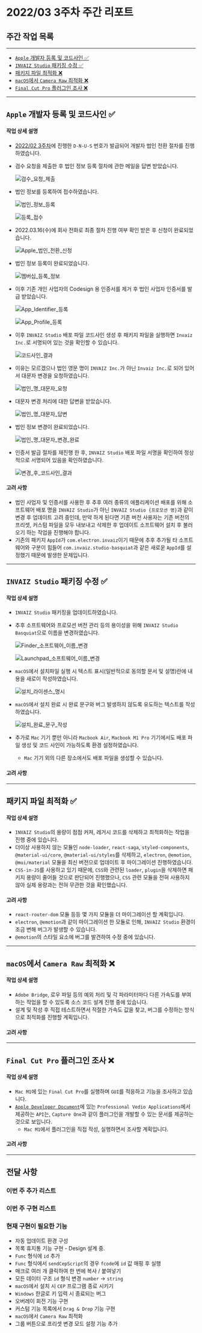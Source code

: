 # 2022/03 3주차 주간 리포트

## 주간 작업 목록

---

- [`Apple` 개발자 등록 및 코드사인 ✅](#apple-개발자-등록-및-코드사인-)
- [`INVAIZ Studio` 패키징 수정 ✅](#invaiz-studio-패키징-수정-)
- [패키지 파일 최적화 ❌](#패키지-파일-최적화-)
- [`macOS`에서 `Camera Raw` 최적화 ❌](#macos에서-camera-raw-최적화-)
- [`Final Cut Pro` 플러그인 조사 ❌](#final-cut-pro-플러그인-조사-)

---

## `Apple` 개발자 등록 및 코드사인 ✅

#### 작업 상세 설명

- [2022/02 3주차](../../2월/3주차/README.md#apple-개발자-등록-신청-)에 진행한 `D-N-U-S` 번호가 발급되어 개발자 법인 전환 절차를 진행하였습니다.
- 검수 요청을 제출한 후 법인 정보 등록 절차에 관한 메일을 답변 받았습니다.

  ![검수_요청_제출](./assets/검수_요청_제출.png)

- 법인 정보를 등록하여 접수하였습니다.

  ![법인_정보_등록](./assets/법인_정보_등록.png)

  ![등록_접수](./assets/등록_접수.png)

- 2022.03.16(수)에 회사 전화로 최종 절차 진행 여부 확인 받은 후 신청이 완료되었습니다.

  ![Apple_법인_전환_신청](./assets/Apple_법인_전환_신청.png)

- 법인 정보 등록이 완료되었습니다.

  ![멤버십_등록_정보](./assets/멤버십_등록_정보.png)

- 이후 기존 개인 사업자의 Codesign 용 인증서를 제거 후 법인 사업자 인증서를 발급 받았습니다.

  ![App_Identifier_등록](./assets/App_Identifier_등록.png)

  ![App_Profile_등록](./assets/App_Profile_등록.png)

- 이후 `INVAIZ Studio` 배포 파일 코드사인 생성 후 패키지 파일을 실행하면 `Invaiz Inc.`로 서명되어 있는 것을 확인할 수 있습니다.

  ![코드사인_결과](./assets/코드사인_결과.png)

- 이유는 모르겠으나 법인 영문 명이 `INVAIZ Inc.`가 아닌 `Invaiz Inc.`로 되어 있어서 대문자 변경을 요청하였습니다.

  ![법인_명_대문자_요청](./assets/법인_명_대문자_요청.png)

- 대문자 변경 처리에 대한 답변을 받았습니다.

  ![법인_명_대문자_답변](./assets/법인_명_대문자_답변.png)

- 법인 정보 변경이 완료되었습니다.

  ![법인_명_대문자_변경_완료](./assets/법인_명_대문자_변경_완료.png)

- 인증서 발급 절차를 재진행 한 후, `INVAIZ Studio` 배포 파일 서명을 확인하여 정상적으로 서명되어 있음을 확인하였습니다.

  ![변경_후_코드사인_결과](./assets/변경_후_코드사인_결과.png)

#### 고려 사항

- 법인 사업자 및 인증서를 사용한 후 추후 여러 종류의 애플리케이션 배포를 위해 소프트웨어 배포 명을 `INVAIZ Studio`가 아닌 `INVAIZ Studio {프로모션 명}`과 같이 변경 후 업데이트 고려 중인데, 만약 하게 된다면 기존 버전 사용자는 기존 버전의 프리셋, 커스텀 파일을 모두 내보내고 삭제한 후 업데이트 소프트웨어 설치 후 불러오기 하는 작업을 진행해야 합니다.
- 기존의 패키지 `AppId`가 `com.electron.invaiz`이기 때문에 추후 추가될 타 소프트웨어와 구분이 힘들어 `com.invaiz.studio-basquiat`과 같은 새로운 `AppId`를 설정했기 때문에 발생한 문제입니다.

---

## `INVAIZ Studio` 패키징 수정 ✅

#### 작업 상세 설명

- `INVAIZ Studio` 패키징을 업데이트하였습니다.
- 추후 소프트웨어와 프로모션 버전 관리 등의 용이성을 위해 `INVAIZ Studio Basquiat`으로 이름을 변경하였습니다.

  ![Finder_소프트웨어_이름_변경](./assets/Finder_소프트웨어_이름_변경.png)

  ![Launchpad_소프트웨어_이름_변경](./assets/Launchpad_소프트웨어_이름_변경.png)

- `macOS`에서 설치파일 실행 시 텍스트 표시(일반적으로 동의할 문서 및 설명)란에 내용을 새로이 작성하였습니다.

  ![설치_라이센스_명시](./assets/설치_라이센스_명시.png)

- `macOS`에서 설치 완료 시 완료 문구와 버그 발생하지 않도록 유도하는 텍스트를 작성하였습니다.

  ![설치_완료_문구_작성](./assets/설치_완료_문구_작성.png)

- 추가로 `Mac` 기기 뿐만 아니라 `Macbook Air`, `Macbook M1 Pro` 기기에서도 배포 파일 생성 및 코드 사인이 가능하도록 환경 설정하였습니다.
  - `Mac` 기기 외의 다른 장소에서도 배포 파일을 생성할 수 있습니다.

#### 고려 사항

---

## 패키지 파일 최적화 ✅

#### 작업 상세 설명

- `INVAIZ Studio`의 용량이 점점 커져, 레거시 코드를 삭제하고 최적화하는 작업을 진행 중에 있습니다.
- 더이상 사용하지 않는 모듈인 `node-loader`, `react-saga`, `styled-components`, `@material-ui/core`, `@material-ui/styles`를 삭제하고, `electron`, `@emotion`, `@mui/material` 모듈을 최신 버전으로 업데이트 후 마이그레이션 진행하였습니다.
- `CSS-in-JS`를 사용하고 있기 때문에, `CSS`와 관련된 `loader`, `plugin`을 삭제하면 패키지 용량이 줄어들 것으로 판단되어 진행했으나, `CSS` 관련 모듈을 전혀 사용하지 않아 실제 용량과는 전혀 무관한 것을 확인했습니다.

#### 고려 사항

- `react-router-dom` 모듈 등등 몇 가지 모듈을 더 마이그레이션 할 계획입니다.
- `electron`, `@emotion`과 같이 마이그레이션 한 모듈로 인해, `INVAIZ Studio` 환경이 조금 변해 버그가 발생할 수 있습니다.
- `@emotion`의 스타일 요소에 버그를 발견하여 수정 중에 있습니다.

---

## `macOS`에서 `Camera Raw` 최적화 ❌

#### 작업 상세 설명

- `Adobe Bridge`, 로우 파일 등의 예외 처리 및 각 파라미터마다 다른 가속도를 부여하는 작업을 할 수 있도록 소스 코드 설계 진행 중에 있습니다.
- 설계 및 작성 후 직접 테스트하면서 적절한 가속도 값을 찾고, 버그를 수정하는 방식으로 최적화를 진행할 계획입니다.

#### 고려 사항

---

## `Final Cut Pro` 플러그인 조사 ❌

#### 작업 상세 설명

- `Mac M1`에 있는 `Final Cut Pro`를 실행하며 `GUI`를 적응하고 기능을 조사하고 있습니다.
- [`Apple Developer Document`](https://developer.apple.com/documentation/professional_video_applications?language=objc)에 있는 `Professional Vedio Applications`에서 제공하는 `API`는, `Capture One`과 같이 플러그인을 개발할 수 있는 문서를 제공하는 것으로 보입니다.
  - `Mac M1`에서 플러그인을 직접 작성, 실행하면서 조사할 계획입니다.

#### 고려 사항

---

## 전달 사항

### 이번 주 추가 리스트

### 이번 주 구현 리스트

### 현재 구현이 필요한 기능

- 자동 업데이트 환경 구성
- 목록 휴지통 기능 구현 - Design 설계 중.
- `Func` 형식에 `id` 추가
- `Func` 형식에서 `sendCepScript`의 경우 `fcode`에 `id` 값 매핑 후 실행
- 매크로 여러 개 클릭하여 한 번에 복사 / 붙여넣기
- 모든 데이터 구조 `id` 형식 변경 `number` -> `string`
- `macOS`에서 설치 시 `CEP` 프로그램 종료 시키기
- `Windows` 한글로 키 입력 시 종료되는 버그
- 오버레이 회전 기능 구현
- 커스텀 기능 목록에서 `Drag & Drop` 기능 구현
- `macOS`에서 `Camera Raw` 최적화
- 그룹 버튼으로 프리셋 변경 모드 설정 기능 추가
